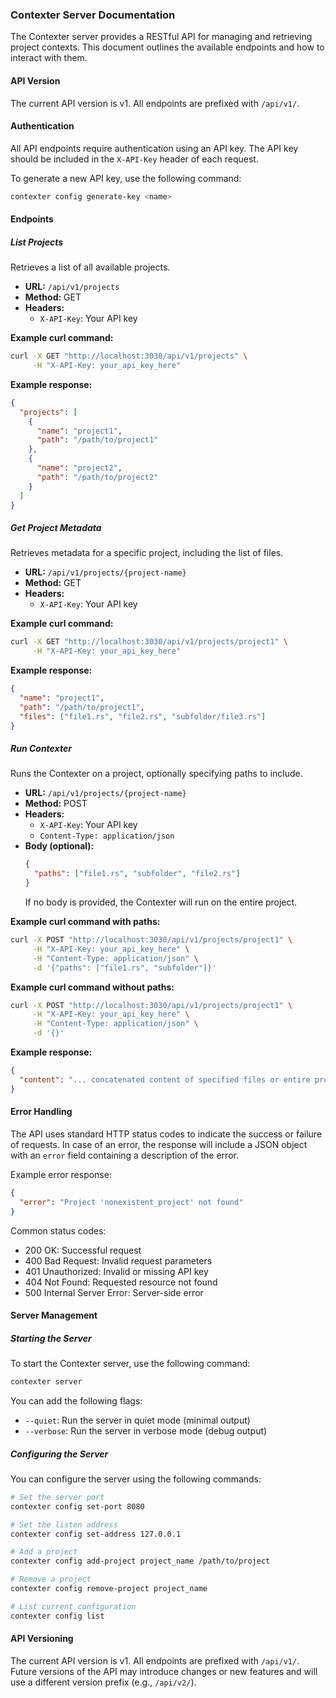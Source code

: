 ### Contexter Server Documentation

The Contexter server provides a RESTful API for managing and retrieving project contexts. This document outlines the available endpoints and how to interact with them.

#### API Version

The current API version is v1. All endpoints are prefixed with `/api/v1/`.

#### Authentication

All API endpoints require authentication using an API key. The API key should be included in the `X-API-Key` header of each request.

To generate a new API key, use the following command:

```bash
contexter config generate-key <name>
```

#### Endpoints

##### List Projects

Retrieves a list of all available projects.

- **URL:** `/api/v1/projects`
- **Method:** GET
- **Headers:**
  - `X-API-Key`: Your API key

**Example curl command:**

```bash
curl -X GET "http://localhost:3030/api/v1/projects" \
     -H "X-API-Key: your_api_key_here"
```

**Example response:**

```json
{
  "projects": [
    {
      "name": "project1",
      "path": "/path/to/project1"
    },
    {
      "name": "project2",
      "path": "/path/to/project2"
    }
  ]
}
```

##### Get Project Metadata

Retrieves metadata for a specific project, including the list of files.

- **URL:** `/api/v1/projects/{project-name}`
- **Method:** GET
- **Headers:**
  - `X-API-Key`: Your API key

**Example curl command:**

```bash
curl -X GET "http://localhost:3030/api/v1/projects/project1" \
     -H "X-API-Key: your_api_key_here"
```

**Example response:**

```json
{
  "name": "project1",
  "path": "/path/to/project1",
  "files": ["file1.rs", "file2.rs", "subfolder/file3.rs"]
}
```

##### Run Contexter

Runs the Contexter on a project, optionally specifying paths to include.

- **URL:** `/api/v1/projects/{project-name}`
- **Method:** POST
- **Headers:**
  - `X-API-Key`: Your API key
  - `Content-Type: application/json`
- **Body (optional):**
  ```json
  {
    "paths": ["file1.rs", "subfolder", "file2.rs"]
  }
  ```
  If no body is provided, the Contexter will run on the entire project.

**Example curl command with paths:**

```bash
curl -X POST "http://localhost:3030/api/v1/projects/project1" \
     -H "X-API-Key: your_api_key_here" \
     -H "Content-Type: application/json" \
     -d '{"paths": ["file1.rs", "subfolder"]}'
```

**Example curl command without paths:**

```bash
curl -X POST "http://localhost:3030/api/v1/projects/project1" \
     -H "X-API-Key: your_api_key_here" \
     -H "Content-Type: application/json" \
     -d '{}'
```

**Example response:**

```json
{
  "content": "... concatenated content of specified files or entire project ..."
}
```

#### Error Handling

The API uses standard HTTP status codes to indicate the success or failure of requests. In case of an error, the response will include a JSON object with an `error` field containing a description of the error.

Example error response:

```json
{
  "error": "Project 'nonexistent_project' not found"
}
```

Common status codes:

- 200 OK: Successful request
- 400 Bad Request: Invalid request parameters
- 401 Unauthorized: Invalid or missing API key
- 404 Not Found: Requested resource not found
- 500 Internal Server Error: Server-side error

#### Server Management

##### Starting the Server

To start the Contexter server, use the following command:

```bash
contexter server
```

You can add the following flags:

- `--quiet`: Run the server in quiet mode (minimal output)
- `--verbose`: Run the server in verbose mode (debug output)

##### Configuring the Server

You can configure the server using the following commands:

```bash
# Set the server port
contexter config set-port 8080

# Set the listen address
contexter config set-address 127.0.0.1

# Add a project
contexter config add-project project_name /path/to/project

# Remove a project
contexter config remove-project project_name

# List current configuration
contexter config list
```

#### API Versioning

The current API version is v1. All endpoints are prefixed with `/api/v1/`. Future versions of the API may introduce changes or new features and will use a different version prefix (e.g., `/api/v2/`).
